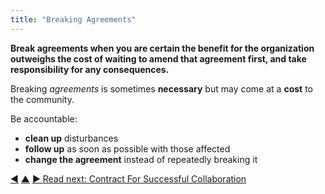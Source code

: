 ```yaml
---
title: "Breaking Agreements"
---
```



**Break agreements when you are certain the benefit for the organization outweighs the cost of waiting to amend that agreement first, and take responsibility for any consequences.**

Breaking <dfn data-info="Agreement: An agreed upon guideline, process, protocol or policy designed to guide the flow of value.">agreements</dfn> is sometimes **necessary** but may come at a **cost** to the community.

Be accountable:

-   **clean up** disturbances
-   **follow up** as soon as possible with those affected
-   **change the agreement** instead of repeatedly breaking it


<div class="bottom-nav">
<a href="governance-facilitator.html" title="Back to: Governance Facilitator">◀</a> <a href="enablers-of-collaboration.html" title="Up: Enablers of Collaboration">▲</a> <a href="contract-for-successful-collaboration.html" title="Read next: Contract For Successful Collaboration">▶ Read next: Contract For Successful Collaboration</a>
</div>


<script type="text/javascript">
Mousetrap.bind('g n', function() {
    window.location.href = 'contract-for-successful-collaboration.html';
    return false;
});
</script>

